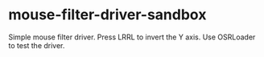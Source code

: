 # mouse-filter-driver-sandbox
Simple mouse filter driver. Press LRRL to invert the Y axis.
Use OSRLoader to test the driver.
